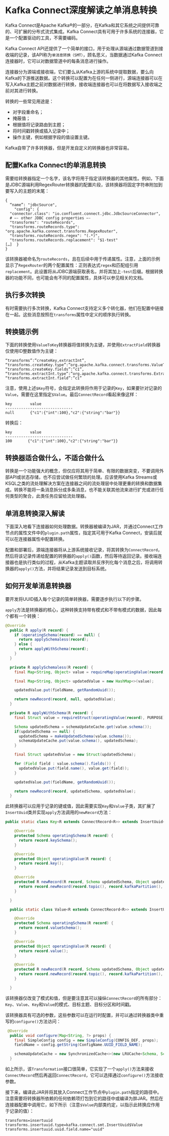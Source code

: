# Kafka Connect深度解读之单消息转换
Kafka Connect是Apache Kafka®的一部分，在Kafka和其它系统之间提供可靠的、可扩展的分布式流式集成。Kafka Connect具有可用于许多系统的连接器，它是一个配置驱动的工具，不需要编码。

Kafka Connect API还提供了一个简单的接口，用于处理从源端通过数据管道到接收端的记录，该API称为`单消息转换（SMT）`，顾名思义，当数据通过Kafka Connect连接器时，它可以对数据管道中的每条消息进行操作。

连接器分为源端或接收端，它们要么从Kafka上游的系统中提取数据，要么向Kafka的下游推送数据。这个转换可以配置为在任何一侧进行，源端连接器可以在写入Kafka主题之前对数据进行转换，接收端连接器也可以在将数据写入接收端之前对其进行转换。

转换的一些常见用途是：

 - 对字段重命名；
 - 掩蔽值；
 - 根据值将记录路由到主题；
 - 将时间戳转换或插入记录中；
 - 操作主键，例如根据字段的值设置主键。

Kafka自带了许多转换器，但是开发自定义的转换器也非常容易。

## 配置Kafka Connect的单消息转换
需要给转换器指定一个名字，该名字将用于指定该转换器的其他属性。例如，下面是JDBC源端利用RegexRouter转换器的配置片段，该转换器将固定字符串附加到要写入的主题的末尾：
```
{
  “name”: "jdbcSource", 
	"config": {
  "connector.class": "io.confluent.connect.jdbc.JdbcSourceConnector",
  # —- other JDBC config properties —-
  "transforms": "routeRecords",
  "transforms.routeRecords.type":  "org.apache.kafka.connect.transforms.RegexRouter",
  "transforms.routeRecords.regex": "(.*)",
  "transforms.routeRecords.replacement": "$1-test"
[…]  }
}
```
该转换器被命名为`routeRecords`，且在后续中用于传递属性。注意，上面的示例显示了`RegexRouter`的两个配置属性：正则表达式`regex`和匹配组引用`replacement`。此设置将从JDBC源端获取表名，并将其加上`-test`后缀。根据转换器的功能不同，也可能会有不同的配置属性，具体可以参见相关的文档。
## 执行多次转换
有时需要执行多次转换，Kafka Connect支持定义多个转化器，他们在配置中链接在一起。这些消息按照在`transforms`属性中定义的顺序执行转换。
## 转换链示例
下面的转换使用`ValueToKey`转换器将值转换为主键，并使用`ExtractField`转换器仅使用ID整数值作为主键：
```
“transforms”:”createKey,extractInt”,
“transforms.createKey.type”:”org.apache.kafka.connect.transforms.ValueToKey”,
“transforms.createKey.fields”:”c1”,
“transforms.extractInt.type”:”org.apache.kafka.connect.transforms.ExtractField$Key”,
“transforms.extractInt.field”:”c1”
```
注意，使用上述`$Key`符号，会指定此转换将作用于记录的`Key`，如果要针对记录的`Value`，需要在这里指定`$Value`。最后`ConnectRecord`看起来像这样：
```
key        value
------------------------------
null       {"c1":{"int":100},"c2":{"string":"bar"}}
```
转换后：
```
key        value
------------------------------
100       {"c1":{"int":100},"c2":{"string":"bar"}}
```
## 转换器适合做什么，不适合做什么
转换是一个功能强大的概念，但仅应将其用于简单、有限的数据突变，不要调用外部API或状态存储，也不应尝试做任何繁琐的处理。应该使用Kafka Streams或KSQL之类的流处理解决方案在连接器之间的流处理层中处理更重的转换和数据集成。转换不能将一条消息拆分成多条消息，也不能关联其他流来进行扩充或进行任何类型的聚合，此类任务应留给流处理器。
## 单消息转换深入解读
下面深入地看下连接器如何处理数据。转换器被编译为JAR，并通过Connect工作节点的属性文件中的`plugin.path`属性，指定其可用于Kafka Connect，安装后就可以在连接器属性中配置转换。

配置和部署后，源端连接器将从上游系统接收记录，将其转换为`ConnectRecord`，然后将该记录传递给配置的转换器的`apply()`函数，然后等待返回记录。接收端连接器也是执行类似的过程，从Kafka主题读取并反序列化每个消息之后，将调用转换器的`apply()`方法，并将结果记录发送到目标系统。
## 如何开发单消息转换器
要开发将UUID插入每个记录的简单转换器，需要逐步执行以下的步骤。

`apply`方法是转换器的核心，这种转换支持带有模式和不带有模式的数据，因此每个都有一个转换：
```java
@Override
  public R apply(R record) {
    if (operatingSchema(record) == null) {
      return applySchemaless(record);
    } else {
      return applyWithSchema(record);
    }
  }

  private R applySchemaless(R record) {
    final Map<String, Object> value = requireMap(operatingValue(record), PURPOSE);

    final Map<String, Object> updatedValue = new HashMap<>(value);

    updatedValue.put(fieldName, getRandomUuid());

    return newRecord(record, null, updatedValue);
  }

  private R applyWithSchema(R record) {
    final Struct value = requireStruct(operatingValue(record), PURPOSE);

    Schema updatedSchema = schemaUpdateCache.get(value.schema());
    if(updatedSchema == null) {
      updatedSchema = makeUpdatedSchema(value.schema());
      schemaUpdateCache.put(value.schema(), updatedSchema);
    }

    final Struct updatedValue = new Struct(updatedSchema);

    for (Field field : value.schema().fields()) {
      updatedValue.put(field.name(), value.get(field));
    }

    updatedValue.put(fieldName, getRandomUuid());

    return newRecord(record, updatedSchema, updatedValue);
  }
```
此转换器可以应用于记录的键或值，因此需要实现`Key`和`Value`子类，其扩展了`InsertUuid`类并实现`apply`方法调用的`newRecord`方法：
```java
public static class Key<R extends ConnectRecord<R>> extends InsertUuid<R> {

    @Override
    protected Schema operatingSchema(R record) {
      return record.keySchema();
    }

    @Override
    protected Object operatingValue(R record) {
      return record.key();
    }

    @Override
    protected R newRecord(R record, Schema updatedSchema, Object updatedValue) {
      return record.newRecord(record.topic(), record.kafkaPartition(), updatedSchema, updatedValue, record.valueSchema(), record.value(), record.timestamp());
    }

  }

  public static class Value<R extends ConnectRecord<R>> extends InsertUuid<R> {

    @Override
    protected Schema operatingSchema(R record) {
      return record.valueSchema();
    }

    @Override
    protected Object operatingValue(R record) {
      return record.value();
    }

    @Override
    protected R newRecord(R record, Schema updatedSchema, Object updatedValue) {
      return record.newRecord(record.topic(), record.kafkaPartition(), record.keySchema(), record.key(), updatedSchema, updatedValue, record.timestamp());
    }

  }
```
该转换器仅改变了模式和值，但是要注意其可以操纵`ConnectRecord`的所有部分：`Key`、`Value`、`Key`和`Value`的模式、目标主题、目标分区和时间戳。

该转换器具有可选的参数，这些参数可以在运行时配置，并可以通过转换器类中重写的`configure()`方法访问：
```java
 @Override
  public void configure(Map<String, ?> props) {
    final SimpleConfig config = new SimpleConfig(CONFIG_DEF, props);
    fieldName = config.getString(ConfigName.UUID_FIELD_NAME);

    schemaUpdateCache = new SynchronizedCache<>(new LRUCache<Schema, Schema>(16));
  }
```
如上所示，该`Transformation`接口很简单，它实现了一个`apply()`方法来接收`ConnectRecord`然后再返回`ConnectRecord`，它可以选择通过`configure()`方法接收参数。

接下来，编译此JAR并将其放入Connect工作节点中`plugin.path`指定的路径中。注意需要将转换器所依赖的任何依赖项打包到它的路径中或编译为胖JAR。然后在连接器配置中调用它，如下所示（注意`$Value`内部类约定，以指示此转换应作用于记录的值）：
```
transforms=insertuuid
transforms.insertuuid.type=kafka.connect.smt.InsertUuid$Value
transforms.insertuuid.uuid.field.name="uuid"
```